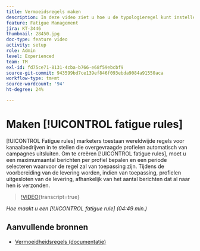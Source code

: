 ```yaml
---
title: Vermoeidsregels maken
description: In deze video ziet u hoe u de typologieregel kunt instellen.
feature: Fatigue Management
jira: KT-3446
thumbnail: 28450.jpg
doc-type: feature video
activity: setup
role: Admin
level: Experienced
team: TM
exl-id: fd75ce71-8131-4cba-b766-e68f59ebcbf9
source-git-commit: 943599bd7ce139ef846f093ebda9084a91550aca
workflow-type: tm+mt
source-wordcount: '94'
ht-degree: 24%

---
```


# Maken [!UICONTROL fatigue rules]

[!UICONTROL Fatigue rules] marketers toestaan wereldwijde regels voor kanaalbedrijven in te stellen die overgevraagde profielen automatisch van campagnes uitsluiten.
Om te creëren [!UICONTROL fatigue rules], moet u een maximumaantal berichten per profiel bepalen en een periode selecteren waarvoor de regel zal van toepassing zijn. Tijdens de voorbereiding van de levering worden, indien van toepassing, profielen uitgesloten van de levering, afhankelijk van het aantal berichten dat al naar hen is verzonden.

>[!VIDEO](https://video.tv.adobe.com/v/28450?learn=on){transcript=true}

*Hoe maakt u een [!UICONTROL fatigue rule] (04:49 min.)*

## Aanvullende bronnen

* [Vermoeidheidsregels (documentatie)](https://experienceleague.adobe.com/docs/campaign-standard/using/testing-and-sending/working-with-typology-rules/fatigue-rules.html?lang=nl-NL)
